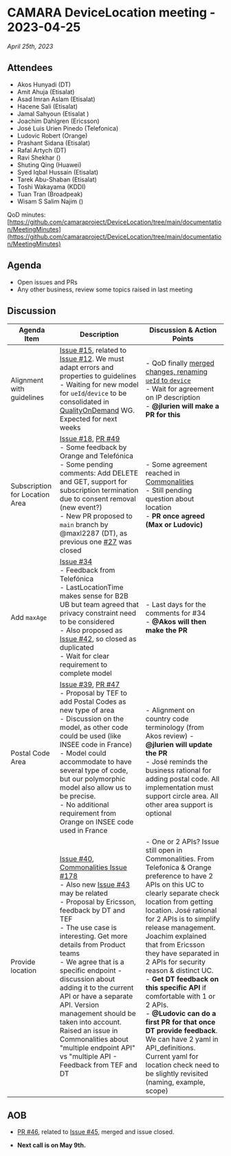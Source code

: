 # CAMARA DeviceLocation meeting - 2023-04-25

*April 25th, 2023*

## Attendees

* Akos Hunyadi (DT)
* Amit Ahuja (Etisalat)
* Asad Imran Aslam (Etisalat)
* Hacene Sali (Etisalat)
* Jamal Sahyoun (Etisalat )
* Joachim Dahlgren (Ericsson)
* José Luis Urien Pinedo (Telefonica)
* Ludovic Robert (Orange)
* Prashant Sidana (Etisalat)
* Rafal Artych (DT)
* Ravi Shekhar ()
* Shuting Qing (Huawei)
* Syed Iqbal Hussain (Etisalat)
* Tarek Abu-Shaban (Etisalat)
* Toshi Wakayama (KDDI)
* Tuan Tran (Broadpeak)
* Wisam S Salim Najim ()


QoD minutes: [https://github.com/camaraproject/DeviceLocation/tree/main/documentation/MeetingMinutes](https://github.com/camaraproject/DeviceLocation/tree/main/documentation/MeetingMinutes)

## Agenda

* Open issues and PRs
* Any other business, review some topics raised in last meeting

## Discussion

| Agenda Item | Description | Discussion & Action Points |
| ----------- | ----------- | ------------ |
| Alignment with guidelines | [Issue #15](https://github.com/camaraproject/DeviceLocation/issues/15), related to [Issue #12](https://github.com/camaraproject/DeviceLocation/issues/12). We must adapt errors and properties to guidelines<br> - Waiting for new model for `ueId`/`device` to be consolidated in  [QualityOnDemand](https://github.com/camaraproject/QualityOnDemand) WG. Expected for next weeks | - QoD finally [merged changes, renaming `ueId` to `device`](https://github.com/camaraproject/QualityOnDemand/blob/main/code/API_definitions/qod-api.yaml)<br> - Wait for agreement on IP description<br> - **@jlurien will make a PR for this**  |
| Subscription for Location Area | [Issue #18](https://github.com/camaraproject/DeviceLocation/issues/18), [PR #49](https://github.com/camaraproject/DeviceLocation/pull/49)<br> - Some feedback by Orange and Telefónica<br> - Some pending comments: Add DELETE and GET, support for subscription termination due to consent removal (new event?)<br> - New PR proposed to `main` branch by @maxl2287 (DT), as previous one [#27](https://github.com/camaraproject/DeviceLocation/pull/27) was closed | - Some agreement reached in [Commonalities](https://github.com/camaraproject/WorkingGroups/issues/156)<br> - Still pending question about location<br> - **PR once agreed (Max or Ludovic)** |
| Add `maxAge` | [Issue #34](https://github.com/camaraproject/DeviceLocation/issues/34)<br> - Feedback from Telefónica<br> - LastLocationTime makes sense for B2B UB but team agreed that privacy constraint need to be considered <br> - Also proposed as [Issue #42](https://github.com/camaraproject/DeviceLocation/issues/42), so closed as duplicated <br> - Wait for clear requirement to complete model | - Last days for the comments for #34<br> - **@Akos will then make the PR** |
| Postal Code Area | [Issue #39](https://github.com/camaraproject/DeviceLocation/issues/39), [PR #47](https://github.com/camaraproject/DeviceLocation/pull/47)<br> - Proposal by TEF to add Postal Codes as new type of area<br> - Discussion on the model, as other code could be used (like INSEE code in France)<br> - Model could accommodate to have several type of code, but our polymorphic model also allow us to be precise.<br> - No additional requirement from Orange on INSEE code used in France | <br> - Alignment on country code terminology (from Akos review) - **@jlurien will update the PR**<br> - José reminds the business rational for adding postal code. All implementation must support circle area. All other area support is optional |
| Provide location | [Issue #40](https://github.com/camaraproject/DeviceLocation/issues/40), [Commonalities Issue #178](https://github.com/camaraproject/WorkingGroups/issues/178)<br> - Also new [Issue #43](https://github.com/camaraproject/DeviceLocation/issues/43) may be related<br> - Proposal by Ericsson, feedback by DT and TEF <br> - The use case is interesting. Get more details from Product teams<br> - We agree that is a specific endpoint - discussion about adding it to the current API or have a separate API. Version management should be taken into account. Raised an issue in Commonalities about "multiple endpoint API" vs "multiple API - Feedback from TEF and DT | - One or 2 APIs? Issue still open in Commonalities. From Telefonica & Orange preference to have 2 APIs on this UC to clearly separate check location from getting location. José rational for 2 APIs is to simplify release management. Joachim explained that from Ericsson they have separated in 2 APIs for security reason & distinct UC. <br> - **Get DT feedback on this specific API** if comfortable with 1 or 2 APIs.<br> - **@Ludovic can do a first PR for that once DT provide feedback**. We can have 2 yaml in API_definitions. Current yaml for location check need to be slightly revisited (naming, example, scope) |


## AOB

* [PR #46](https://github.com/camaraproject/DeviceLocation/pull/46), related to [Issue #45](https://github.com/camaraproject/DeviceLocation/issues/45), merged and issue closed.

* **Next call is on May 9th.**
